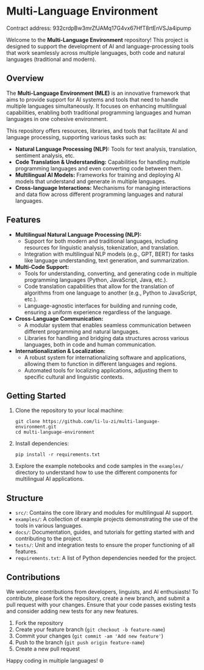 <h1>Multi-Language Environment</h1>

<p> Contract address: 932crdpBw3mrZfJAMq17G4vx67HfT8rtEnVSJa4ipump</p>

<p>Welcome to the <strong>Multi-Language Environment</strong> repository! This project is designed to support the development of AI and language-processing tools that work seamlessly across multiple languages, both code and natural languages (traditional and modern).</p>

<h2>Overview</h2>

<p>The <strong>Multi-Language Environment (MLE)</strong> is an innovative framework that aims to provide support for AI systems and tools that need to handle multiple languages simultaneously. It focuses on enhancing multilingual capabilities, enabling both traditional programming languages and human languages in one cohesive environment.</p>

<p>This repository offers resources, libraries, and tools that facilitate AI and language processing, supporting various tasks such as:</p>

<ul>
  <li><strong>Natural Language Processing (NLP):</strong> Tools for text analysis, translation, sentiment analysis, etc.</li>
  <li><strong>Code Translation & Understanding:</strong> Capabilities for handling multiple programming languages and even converting code between them.</li>
  <li><strong>Multilingual AI Models:</strong> Frameworks for training and deploying AI models that understand and generate in multiple languages.</li>
  <li><strong>Cross-language Interactions:</strong> Mechanisms for managing interactions and data flow across different programming languages and natural languages.</li>
</ul>

<h2>Features</h2>

<ul>
  <li><strong>Multilingual Natural Language Processing (NLP):</strong>
    <ul>
      <li>Support for both modern and traditional languages, including resources for linguistic analysis, tokenization, and translation.</li>
      <li>Integration with multilingual NLP models (e.g., GPT, BERT) for tasks like language understanding, text generation, and summarization.</li>
    </ul>
  </li>

  <li><strong>Multi-Code Support:</strong>
    <ul>
      <li>Tools for understanding, converting, and generating code in multiple programming languages (Python, JavaScript, Java, etc.).</li>
      <li>Code translation capabilities that allow for the translation of algorithms from one language to another (e.g., Python to JavaScript, etc.).</li>
      <li>Language-agnostic interfaces for building and running code, ensuring a uniform experience regardless of the language.</li>
    </ul>
  </li>

  <li><strong>Cross-Language Communication:</strong>
    <ul>
      <li>A modular system that enables seamless communication between different programming and natural languages.</li>
      <li>Libraries for handling and bridging data structures across various languages, both in code and human communication.</li>
    </ul>
  </li>

  <li><strong>Internationalization & Localization:</strong>
    <ul>
      <li>A robust system for internationalizing software and applications, allowing them to function in different languages and regions.</li>
      <li>Automated tools for localizing applications, adjusting them to specific cultural and linguistic contexts.</li>
    </ul>
  </li>
</ul>

<h2>Getting Started</h2>

<ol>
  <li>Clone the repository to your local machine:
    <pre><code>git clone https://github.com/li-lu-zi/multi-language-environment.git
cd multi-language-environment</code></pre>
  </li>

  <li>Install dependencies:
    <pre><code>pip install -r requirements.txt</code></pre>
  </li>

  <li>Explore the example notebooks and code samples in the <code>examples/</code> directory to understand how to use the different components for multilingual AI applications.</li>
</ol>

<h2>Structure</h2>

<ul>
  <li><code>src/</code>: Contains the core library and modules for multilingual AI support.</li>
  <li><code>examples/</code>: A collection of example projects demonstrating the use of the tools in various languages.</li>
  <li><code>docs/</code>: Documentation, guides, and tutorials for getting started with and contributing to the project.</li>
  <li><code>tests/</code>: Unit and integration tests to ensure the proper functioning of all features.</li>
  <li><code>requirements.txt</code>: A list of Python dependencies needed for the project.</li>
</ul>

<h2>Contributions</h2>

<p>We welcome contributions from developers, linguists, and AI enthusiasts! To contribute, please fork the repository, create a new branch, and submit a pull request with your changes. Ensure that your code passes existing tests and consider adding new tests for any new features.</p>

<ol>
  <li>Fork the repository</li>
  <li>Create your feature branch (<code>git checkout -b feature-name</code>)</li>
  <li>Commit your changes (<code>git commit -am 'Add new feature'</code>)</li>
  <li>Push to the branch (<code>git push origin feature-name</code>)</li>
  <li>Create a new pull request</li>
</ol>

<p>Happy coding in multiple languages! 🌐</p>
